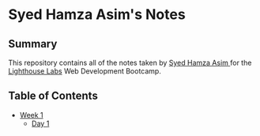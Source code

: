 # Syed Hamza Asim's Notes

## Summary 

This repository contains all of the notes taken by [Syed Hamza Asim ](https://github.com/SyedHamzaAsim)for the [Lighthouse Labs](https://www.lighthouselabs.ca/) Web Development Bootcamp.

## Table of Contents
* [Week 1](/Week_1)
  * [Day 1](/Week_1/Day_1)
